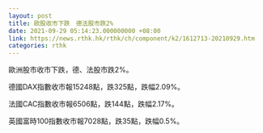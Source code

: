 ```yaml
---
layout: post
title: 歐股收市下跌　德法股市跌2%
date: 2021-09-29 05:14:23.000000000 +08:00
link: https://news.rthk.hk/rthk/ch/component/k2/1612713-20210929.htm
categories: rthk
---
```


歐洲股市收市下跌，德、法股市跌2%。

德國DAX指數收市報15248點，跌325點，跌幅2.09%。

法國CAC指數收市報6506點，跌144點，跌幅2.17%。

英國富時100指數收市報7028點，跌35點，跌幅0.5%。

